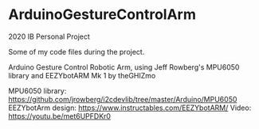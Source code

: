 # ArduinoGestureControlArm
2020 IB Personal Project

Some of my code files during the project.

Arduino Gesture Control Robotic Arm, using Jeff Rowberg's MPU6050 library and EEZYbotARM Mk 1 by theGHIZmo

MPU6050 library: https://github.com/jrowberg/i2cdevlib/tree/master/Arduino/MPU6050 \
EEZYbotArm design: https://www.instructables.com/EEZYbotARM/ 
Video: https://youtu.be/met6UPFDKr0
